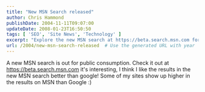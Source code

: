 ```yaml
---
title: "New MSN Search released"
author: Chris Hammond
publishDate: 2004-11-11T09:07:00
updateDate: 2008-01-23T16:50:50
tags: [ 'SEO', 'Site News', 'Technology' ]
excerpt: "Explore the new MSN search at https://beta.search.msn.com for improved results that may rank your sites higher compared to Google."
url: /2004/new-msn-search-released  # Use the generated URL with year
---
```

A new MSN search is out for public consumption. Check it out at <A href="https://beta.search.msn.com">https://beta.search.msn.com</A>&nbsp;it's interesting, I think I like the results in the new MSN search better than google! Some of my sites show up higher in the results on MSN than Google :)

